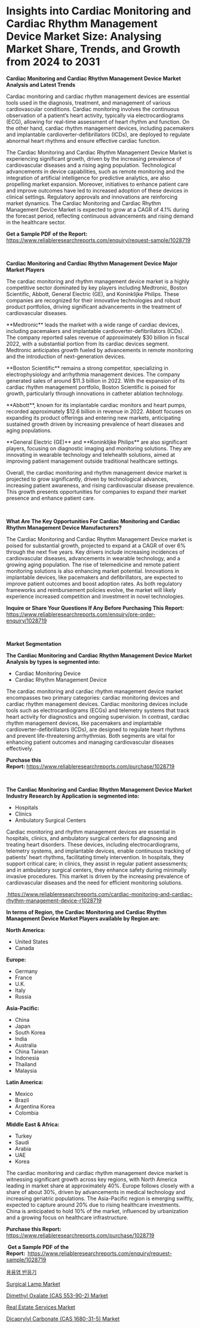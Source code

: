 <p><h1>Insights into Cardiac Monitoring and Cardiac Rhythm Management Device Market Size: Analysing Market Share, Trends, and Growth from 2024 to 2031</h1></p><p><strong>Cardiac Monitoring and Cardiac Rhythm Management Device Market Analysis and Latest Trends</strong></p>
<p><p>Cardiac monitoring and cardiac rhythm management devices are essential tools used in the diagnosis, treatment, and management of various cardiovascular conditions. Cardiac monitoring involves the continuous observation of a patient’s heart activity, typically via electrocardiograms (ECG), allowing for real-time assessment of heart rhythm and function. On the other hand, cardiac rhythm management devices, including pacemakers and implantable cardioverter-defibrillators (ICDs), are deployed to regulate abnormal heart rhythms and ensure effective cardiac function.</p><p>The Cardiac Monitoring and Cardiac Rhythm Management Device Market is experiencing significant growth, driven by the increasing prevalence of cardiovascular diseases and a rising aging population. Technological advancements in device capabilities, such as remote monitoring and the integration of artificial intelligence for predictive analytics, are also propelling market expansion. Moreover, initiatives to enhance patient care and improve outcomes have led to increased adoption of these devices in clinical settings. Regulatory approvals and innovations are reinforcing market dynamics. The Cardiac Monitoring and Cardiac Rhythm Management Device Market is expected to grow at a CAGR of 4.1% during the forecast period, reflecting continuous advancements and rising demand in the healthcare sector.</p></p>
<p><strong>Get a Sample PDF of the Report:&nbsp;</strong> <a href="https://www.reliableresearchreports.com/enquiry/request-sample/1028719">https://www.reliableresearchreports.com/enquiry/request-sample/1028719</a></p>
<p>&nbsp;</p>
<p><strong>Cardiac Monitoring and Cardiac Rhythm Management Device Major Market Players</strong></p>
<p><p>The cardiac monitoring and rhythm management device market is a highly competitive sector dominated by key players including Medtronic, Boston Scientific, Abbott, General Electric (GE), and Koninklijke Philips. These companies are recognized for their innovative technologies and robust product portfolios, driving significant advancements in the treatment of cardiovascular diseases.</p><p>**Medtronic** leads the market with a wide range of cardiac devices, including pacemakers and implantable cardioverter-defibrillators (ICDs). The company reported sales revenue of approximately $30 billion in fiscal 2022, with a substantial portion from its cardiac devices segment. Medtronic anticipates growth fueled by advancements in remote monitoring and the introduction of next-generation devices.</p><p>**Boston Scientific** remains a strong competitor, specializing in electrophysiology and arrhythmia management devices. The company generated sales of around $11.3 billion in 2022. With the expansion of its cardiac rhythm management portfolio, Boston Scientific is poised for growth, particularly through innovations in catheter ablation technology.</p><p>**Abbott**, known for its implantable cardiac monitors and heart pumps, recorded approximately $12.6 billion in revenue in 2022. Abbott focuses on expanding its product offerings and entering new markets, anticipating sustained growth driven by increasing prevalence of heart diseases and aging populations.</p><p>**General Electric (GE)** and **Koninklijke Philips** are also significant players, focusing on diagnostic imaging and monitoring solutions. They are innovating in wearable technology and telehealth solutions, aimed at improving patient management outside traditional healthcare settings.</p><p>Overall, the cardiac monitoring and rhythm management device market is projected to grow significantly, driven by technological advances, increasing patient awareness, and rising cardiovascular disease prevalence. This growth presents opportunities for companies to expand their market presence and enhance patient care.</p></p>
<p>&nbsp;</p>
<p><strong>What Are The Key Opportunities For Cardiac Monitoring and Cardiac Rhythm Management Device Manufacturers?</strong></p>
<p><p>The Cardiac Monitoring and Cardiac Rhythm Management Device market is poised for substantial growth, projected to expand at a CAGR of over 6% through the next five years. Key drivers include increasing incidences of cardiovascular diseases, advancements in wearable technology, and a growing aging population. The rise of telemedicine and remote patient monitoring solutions is also enhancing market potential. Innovations in implantable devices, like pacemakers and defibrillators, are expected to improve patient outcomes and boost adoption rates. As both regulatory frameworks and reimbursement policies evolve, the market will likely experience increased competition and investment in novel technologies.</p></p>
<p><strong>Inquire or Share Your Questions If Any Before Purchasing This Report:</strong> <a href="https://www.reliableresearchreports.com/enquiry/pre-order-enquiry/1028719">https://www.reliableresearchreports.com/enquiry/pre-order-enquiry/1028719</a></p>
<p>&nbsp;</p>
<p><strong>Market Segmentation</strong></p>
<p><strong>The Cardiac Monitoring and Cardiac Rhythm Management Device Market Analysis by types is segmented into:</strong></p>
<p><ul><li>Cardiac Monitoring Device</li><li>Cardiac Rhythm Management Device</li></ul></p>
<p><p>The cardiac monitoring and cardiac rhythm management device market encompasses two primary categories: cardiac monitoring devices and cardiac rhythm management devices. Cardiac monitoring devices include tools such as electrocardiograms (ECGs) and telemetry systems that track heart activity for diagnostics and ongoing supervision. In contrast, cardiac rhythm management devices, like pacemakers and implantable cardioverter-defibrillators (ICDs), are designed to regulate heart rhythms and prevent life-threatening arrhythmias. Both segments are vital for enhancing patient outcomes and managing cardiovascular diseases effectively.</p></p>
<p><strong>Purchase this Report:&nbsp;</strong><a href="https://www.reliableresearchreports.com/purchase/1028719">https://www.reliableresearchreports.com/purchase/1028719</a></p>
<p>&nbsp;</p>
<p><strong>The Cardiac Monitoring and Cardiac Rhythm Management Device Market Industry Research by Application is segmented into:</strong></p>
<p><ul><li>Hospitals</li><li>Clinics</li><li>Ambulatory Surgical Centers</li></ul></p>
<p><p>Cardiac monitoring and rhythm management devices are essential in hospitals, clinics, and ambulatory surgical centers for diagnosing and treating heart disorders. These devices, including electrocardiograms, telemetry systems, and implantable devices, enable continuous tracking of patients' heart rhythms, facilitating timely intervention. In hospitals, they support critical care; in clinics, they assist in regular patient assessments; and in ambulatory surgical centers, they enhance safety during minimally invasive procedures. This market is driven by the increasing prevalence of cardiovascular diseases and the need for efficient monitoring solutions.</p></p>
<p><a href="https://www.reliableresearchreports.com/cardiac-monitoring-and-cardiac-rhythm-management-device-r1028719">&nbsp;https://www.reliableresearchreports.com/cardiac-monitoring-and-cardiac-rhythm-management-device-r1028719</a></p>
<p><strong>In terms of Region, the Cardiac Monitoring and Cardiac Rhythm Management Device Market Players available by Region are:</strong></p>
<p>
    <p> <strong> North America: </strong>
        <ul>
            <li>United States</li>
            <li>Canada</li>
        </ul>
        </p> 
    <p> <strong> Europe: </strong>
        <ul>
            <li>Germany</li>
            <li>France</li>
            <li>U.K.</li>
            <li>Italy</li>
            <li>Russia</li>
        </ul>
        </p> 
    <p> <strong> Asia-Pacific: </strong>
        <ul>
            <li>China</li>
            <li>Japan</li>
            <li>South Korea</li>
            <li>India</li>
            <li>Australia</li>
            <li>China Taiwan</li>
            <li>Indonesia</li>
            <li>Thailand</li>
            <li>Malaysia</li>
        </ul>
        </p> 
    <p> <strong> Latin America: </strong>
        <ul>
            <li>Mexico</li>
            <li>Brazil</li>
            <li>Argentina Korea</li>
            <li>Colombia</li>
        </ul>
        </p> 
    <p> <strong> Middle East & Africa: </strong>
        <ul>
            <li>Turkey</li>
            <li>Saudi</li>
            <li>Arabia</li>
            <li>UAE</li>
            <li>Korea</li>
        </ul>
    </p>
    </p>
<p><p>The cardiac monitoring and cardiac rhythm management device market is witnessing significant growth across key regions, with North America leading in market share at approximately 40%. Europe follows closely with a share of about 30%, driven by advancements in medical technology and increasing geriatric populations. The Asia-Pacific region is emerging swiftly, expected to capture around 20% due to rising healthcare investments. China is anticipated to hold 10% of the market, influenced by urbanization and a growing focus on healthcare infrastructure.</p></p>
<p><strong>Purchase this Report: </strong><a href="https://www.reliableresearchreports.com/purchase/1028719">https://www.reliableresearchreports.com/purchase/1028719</a></p>
<p>&nbsp;<strong>Get a Sample PDF of the Report:&nbsp;&nbsp;</strong><a href="https://www.reliableresearchreports.com/enquiry/request-sample/1028719">https://www.reliableresearchreports.com/enquiry/request-sample/1028719</a></p>
<p><strong></strong></p>
<p><p><a href="https://medium.com/@macking460/%EA%B8%80%EB%A1%9C%EB%B2%8C-%EC%9A%A9%EC%9C%B5%EC%97%BC-%EC%9B%90%EC%9E%90%EB%A1%9C-%EC%8B%9C%EC%9E%A5-%EC%8B%9C%EC%9E%A5-%EC%A0%90%EC%9C%A0%EC%9C%A8-%EC%8B%9C%EC%9E%A5-%EB%8F%99%ED%96%A5-%EB%B0%8F-%EB%AF%B8%EB%9E%98-%EC%84%B1%EC%9E%A5-%ED%83%90%EC%83%89-b755f5ac4ccd">용융염 반응기</a></p><p><a href="https://github.com/RickHolmes3/Market-Research-Report-List-6/blob/main/surgical-lamp-market.md">Surgical Lamp Market</a></p><p><a href="https://issuu.com/reportprime-2/docs/dimethyl-oxalate-cas-553-90-2-marke_e3dcbc306a07d1">Dimethyl Oxalate (CAS 553-90-2) Market</a></p><p><a href="https://www.linkedin.com/pulse/strategic-roadmap-success-global-real-estate-services-market-cc3ff?trackingId=%2B7v51W1XQZOpDz6MwiX4Bg%3D%3D">Real Estate Services Market</a></p><p><a href="https://issuu.com/reportprime-2/docs/dicaprylyl-carbonate-cas-1680-31-5-_c2b5e74c456b64">Dicaprylyl Carbonate (CAS 1680-31-5) Market</a></p></p>